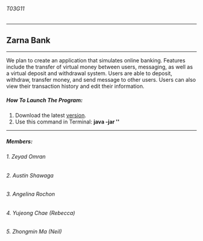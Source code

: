 ###### T03G11
__________
## Zarna Bank
__________
We plan to create an application that simulates online banking. Features include the transfer of virtual money between users, messaging, as well as a virtual deposit and withdrawal system.
Users are able to deposit, withdraw, transfer money, and send message to other users. Users can also view their transaction history and edit their information.
##### How To Launch The Program:
1. Download the latest [version](https://github.com/zeyadomran/Zarna-Bank/blob/master/Zarna%20Bank.jar).
2. Use this command in Terminal: **java -jar '<Link to file here>'**
________
##### Members:
###### 1. Zeyad Omran
###### 2. Austin Shawaga
###### 3. Angelina Rochon
###### 4. Yujeong Chae (Rebecca)
###### 5. Zhongmin Ma (Neil)